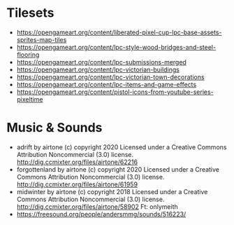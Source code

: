 # Tilesets

- https://opengameart.org/content/liberated-pixel-cup-lpc-base-assets-sprites-map-tiles
- https://opengameart.org/content/lpc-style-wood-bridges-and-steel-flooring
- https://opengameart.org/content/lpc-submissions-merged
- https://opengameart.org/content/lpc-victorian-buildings
- https://opengameart.org/content/lpc-victorian-town-decorations
- https://opengameart.org/content/lpc-items-and-game-effects
- https://opengameart.org/content/pistol-icons-from-youtube-series-pixeltime

# Music & Sounds

- adrift by airtone
  (c) copyright 2020 Licensed under a Creative Commons Attribution Noncommercial  (3.0) license. http://dig.ccmixter.org/files/airtone/62216
- forgottenland by airtone
  (c) copyright 2020 Licensed under a Creative Commons Attribution Noncommercial  (3.0) license. http://dig.ccmixter.org/files/airtone/61959
- midwinter by airtone
  (c) copyright 2018 Licensed under a Creative Commons Attribution Noncommercial  (3.0) license. http://dig.ccmixter.org/files/airtone/58902 Ft: onlymeith
- https://freesound.org/people/andersmmg/sounds/516223/
